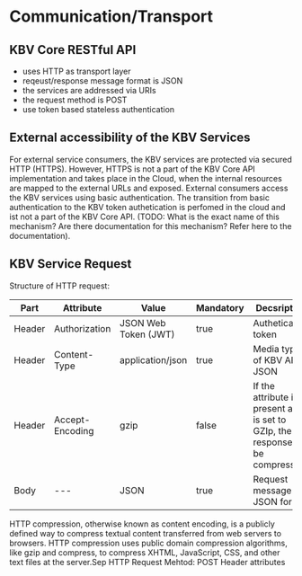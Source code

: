 # Communication/Transport

## KBV Core RESTful API
- uses HTTP as transport layer
- reqeust/response message format is JSON
- the services are addressed via URIs
- the request method is POST
- use token based stateless authentication

## External accessibility of the KBV Services
For external service consumers, the KBV services are protected via secured HTTP (HTTPS). However, HTTPS is not a part of the KBV Core API implementation and takes place in the Cloud, when the internal resources are mapped to the external URLs and exposed. 
External consumers access the KBV services using basic authentication. The transition from basic authentication to the KBV token authetication is perfomed in the cloud and ist not a part of the KBV Core API. (TODO: What is the exact name of this mechanism? Are there documentation for this mechanism? Refer here to the documentation).


## KBV Service Request
Structure of HTTP request:

|Part | Attribute	|Value |Mandatory  |Decsription
| --- | --- | -----------  | --------- | ---------
|Header |Authorization | JSON Web Token (JWT) | true | Authetication token
|Header |Content-Type | application/json | true | Media type of KBV API is JSON
|Header |Accept-Encoding | gzip | false | If the attribute is present and is set to GZIp, the response will be compressed
|Body |--- |JSON | true | Request message in JSON format

HTTP compression, otherwise known as content encoding, is a publicly defined way to compress textual content transferred from web servers to browsers. HTTP compression uses public domain compression algorithms, like gzip and compress, to compress XHTML, JavaScript, CSS, and other text files at the server.Sep 
HTTP Request 
Mehtod: POST
Header attributes
